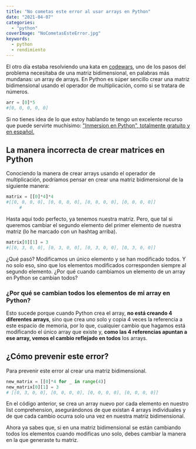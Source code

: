```yaml
---
title: "No cometas este error al usar arrays en Python"
date: "2021-04-07"
categories: 
  - "python"
coverImage: "NoCometasEsteError.jpg"
keywords:
  - python
  - rendimiento
---
```


El otro día estaba resolviendo una kata en [codewars](http://www.codewars.com/r/qsX8Ww), uno de los pasos del problema necesitaba de una matriz bidimensional, en palabras más mundanas: un array de arrays. En Python es súper sencillo crear una matriz bidimensional usando el operador de multiplicación, como si se tratara de números.

```python
arr = [0]*5
#[0, 0, 0, 0, 0]
```

Si no tienes idea de lo que estoy hablando te tengo un excelente recurso que puede servirte muchísimo: ["Inmersion en Python", totalmente gratuito y en español.](https://coffeebytes.dev/aprende-python-desde-cero-con-este-libro-gratuito/)

## La manera incorrecta de crear matrices en Python

Conociendo la manera de crear arrays usando el operador de multiplicación, podríamos pensar en crear una matriz bidimensional de la siguiente manera:

```python
matrix = [[0]*4]*4
#[[0, 0, 0, 0], [0, 0, 0, 0], [0, 0, 0, 0], [0, 0, 0, 0]]
     #
```

Hasta aquí todo perfecto, ya tenemos nuestra matriz. Pero, que tal si queremos cambiar el segundo elemento del primer elemento de nuestra matriz (lo he marcado con un hashtag arriba).

```python
matrix[0][1] = 3
#[[0, 3, 0, 0], [0, 3, 0, 0], [0, 3, 0, 0], [0, 3, 0, 0]]
```

¿Qué pasó? Modificamos un único elemento y se han modificado todos. Y no solo eso, sino que los elementos modificados corresponden siempre al segundo elemento. ¿Por qué cuando cambiamos un elemento de un array en Python se cambian todos?

### ¿Por qué se cambian todos los elementos de mi array en Python?

Esto sucede porque cuando Python crea el array, **no está creando 4 diferentes arrays**, sino que crea uno solo y copia 4 veces la referencia a este espacio de memoria, por lo que, cualquier cambio que hagamos está modificando el único array que existe y, **como las 4 referencias apuntan a ese array, vemos el cambio reflejado en todos** los arrays.

## ¿Cómo prevenir este error?

Para prevenir este error al crear una matriz bidimensional.

```python
new_matrix = [[0]*4 for _ in range(4)]
new_matrix[0][1] = 3
# [[0, 3, 0, 0], [0, 0, 0, 0], [0, 0, 0, 0], [0, 0, 0, 0]]
```

En el código anterior, se crea un array nuevo por cada elemento en nuestro list comprehension, asegurándonos de que existan 4 arrays individuales y de que cada cambio ocurra solo una vez en nuestra matriz bidimensional.

Ahora ya sabes que, si en una matriz bidimensional se están cambiando todos los elementos cuando modificas uno solo, debes cambiar la manera en la que generaste tu matriz.
